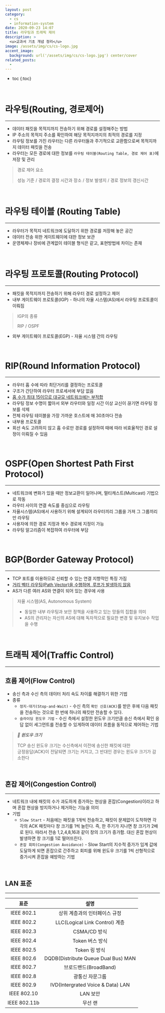 ```yaml
---
layout: post
category:
  - cs
  - information-system
date: 2020-09-23 14:07
title: 라우팅과 트래픽 제어
description: >
  <u>교과서 기초 개념 정리</u>  
image: /assets/img/cs/cs-logo.jpg
accent_image:
  background: url('/assets/img/cs/cs-logo.jpg') center/cover
related_posts:
  - 
---
```


* toc
{:toc}

&nbsp;  

# 라우팅(Routing, 경로제어)

---

- 데이터 패킷을 목적지까지 전송하기 위해 경로를 설정해주는 방법
- IP 주소의 목적지 주소를 확인하여 해당 목적지까지의 최적의 경로를 지정
- 라우팅 정보를 가진 라우터는 다른 라우터들과 주기적으로 교환함으로써 목적지까지 데이터 패킷을 전송
- 라우터는 모든 경로에 대한 정보를 `라우팅 테이블(Routing Table, 경로 제어 표)`에 저장 및 관리

> 경로 제어 요소
>
> 성능 기준 / 경로의 결정 시간과 장소 / 정보 발생지 / 경로 정보의 갱신시간

&nbsp;  

# 라우팅 테이블 (Routing Table)

---

- 라우터가 목적지 네트워크에 도달하기 위한 경로를 저장해 놓은 공간
- 데이터 전송 위한 게이트웨이에 대한 정보 보관
- 운영체제나 장비에 관계없이 테이블 형식은 같고, 표현방법에 차이는 존재

&nbsp;  

# 라우팅 프로토콜(Routing Protocol)

---

- 패킷을 목적지까지 전송하기 위해 라우터 경로 설정하고 제어
- 내부 게이트웨이 프로토콜(IGP) - 하나의 자율 시스템(AS)에서 라우팅 프로토콜이 이뤄짐

> IGP의 종류
>
> RIP / OSPF

- 외부 게이트웨이 프로토콜(EGP) - 자율 시스템 간의 라우팅

&nbsp;  

# RIP(Round Information Protocol)

---

- 라우터 홉 수에 따라 최단거리를 결정하는 프로토콜
- 구조가 간단하여 라우터 프로세서에 부담 없음
- <u>홉 수가 최대 15이므로 대규모 네트워크에는 부적합</u>
- 라우팅 정보 수명이 짧아서 외부 라우터와 일정 시간 이상 교신이 끊기면 라우팅 정보를 삭제
- 전체 라우팅 테이블을 가장 가까운 호스트에 매 30초마다 전송
- 내부용 프로토콜
- 회선 속도 고려하지 않고 홉 수로만 경로를 설정하여 때에 따라 비효율적인 경로 설정이 이뤄질 수 있음

&nbsp;  

# OSPF(Open Shortest Path First Protocol)

---

- 네트워크에 변화가 있을 때만 정보교환이 일어나며, 멀티캐스트(Multicast) 기법으로 작동
- 라우터 사이의 연결 속도를 중심으로 라우팅
- 자율시스템(AS)에서 사용하기 위해 설계되어 라우터끼리 그룹을 가져 그 그룹끼리만 라우팅
- 사용자에 의한 경로 지정과 복수 경로에 지정이 가능
- 라우팅 알고리즘이 복잡하여 라우터에 부담

&nbsp;  

# BGP(Border Gateway Protocol)

---

- TCP 포트를 이용하므로 신뢰할 수 있는 연결 지향적인 특징 가짐
- <u>거리 벡터 라우팅(Path Vector)을 수행하며, 루프가 발생하지 않음</u>
- AS가 다른 여러 AS와 연결이 되어 있는 경우에 사용

> 자율 시스템(AS, Autonomous System)
> 
> - 동일한 내부 라우팅과 보안 정책을 사용하고 있는 망들의 집합을 의미
> - AS의 관리자는 자신의 AS에 대해 독자적으로 필요한 변경 및 유지보수 작업을 수행

&nbsp;  

# 트래픽 제어(Traffic Control)

---

## 흐름 제어(Flow Control)

- 송신 측과 수신 측의 데이터 처리 속도 차이를 해결하기 위한 기법
- 종류
    - `정지-대기(Stop-and-Wait)` - 수신 측의 `확인 신호(ACK)`를 받은 후에 다음 패킷을 전송하는 것으로 한 번에 하나의 패킷만 전송할 수 있다.
    - `슬라이딩 윈도우 기법` - 수신 측에서 설정한 윈도우 크기만큼 송신 측에서 확인 응답 없이 세그먼트를 전송할 수 있게하여 데이터 흐름을 동적으로 제어하는 기법

> ***📜 윈도우 크기***
> 
> TCP 송신 윈도우 크기는 수신측에서 이전에 송신한 패킷에 대한  
> 긍정응답(ACK)이 전달되면 크기는 커지고, 그 반대인 경우는 윈도우 크기가 감소한다

&nbsp;  

## 혼잡 제어(Congestion Control)

---

- 네트워크 내에 패킷의 수가 과도하게 증가하는 현상을 혼잡(Congestion)이라고 하며 혼잡 현상을 방지하거나 제거하는 기능을 의미
- 기법
    - `Slow Start` - 처음에는 패킷을 1개씩 전송하고, 패킷이 문제없이 도착하면 각각의 ACK 패킷마다 창 크기를 1씩 늘린다. 즉, 한 주기가 지나면 창 크기가 2배로 된다. 따라서 전송 1,2,4,8,16과 같이 창의 크기가 증가함. 대신 혼잡 현상이 발생하면 창 크기를 1로 떨어뜨린다.
    - `혼잡 회피(Congestion Avoidance)` - Slow Start의 지수적 증가가 임계 값에 도달하게 되면 혼잡으로 간주하고 회피를 위해 윈도우 크기를 1씩 선형적으로 증가시켜 혼잡을 예방하는 기법

&nbsp;  

## LAN 표준

---

|표준|설명|
|:---:|:---:|
|IEEE 802.1|상위 계층과의 인터페이스 규정|
|IEEE 802.2|LLC(Logical Link Control) 계층|
|IEEE 802.3|CSMA/CD 방식|
|IEEE 802.4|Token 버스 방식|
|IEEE 802.5|Token 링 방식|
|IEEE 802.6|DQDB(Distribute Queue Dual Bus) MAN|
|IEEE 802.7|브로드밴드(BroadBand)|
|IEEE 802.8|광통신 자문그룹|
|IEEE 802.9|IVD(Intergrated Voice & Data) LAN|
|IEEE 802.10|LAN 보안|
|IEEE 802.11b|무선 랜|

&nbsp;  